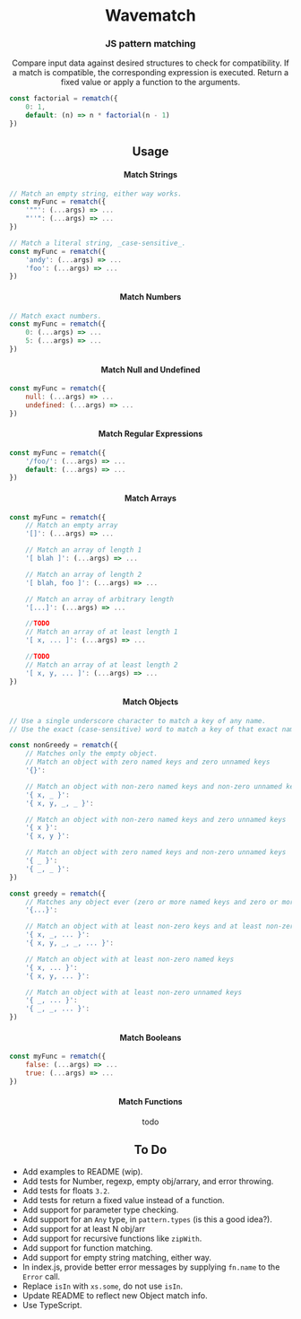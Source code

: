 <h1 align='center'>Wavematch</h1>
<h3 align='center'><strong>JS pattern matching</strong></h3>

<p align='center'>
Compare input data against desired structures to check for compatibility.
If a match is compatible, the corresponding expression is executed.
Return a fixed value or apply a function to the arguments.
</p>

```JavaScript
const factorial = rematch({
    0: 1,
    default: (n) => n * factorial(n - 1)
})
```

<h2 align='center'>Usage</h2>

<h4 align='center'>Match Strings</h4>

```javascript
// Match an empty string, either way works.
const myFunc = rematch({
    '""': (...args) => ...
    "''": (...args) => ...
})

// Match a literal string, _case-sensitive_.
const myFunc = rematch({
    'andy': (...args) => ...
    'foo': (...args) => ...
})
```

<h4 align='center'>Match Numbers</h4>

```javascript
// Match exact numbers.
const myFunc = rematch({
    0: (...args) => ...
    5: (...args) => ...
})
```

<h4 align='center'>Match Null and Undefined</h4>

```javascript
const myFunc = rematch({
    null: (...args) => ...
    undefined: (...args) => ...
})
```

<h4 align='center'>Match Regular Expressions</h4>

```javascript
const myFunc = rematch({
    '/foo/': (...args) => ...
    default: (...args) => ...
})
```

<h4 align='center'>Match Arrays</h4>

```javascript
const myFunc = rematch({
    // Match an empty array
    '[]': (...args) => ...

    // Match an array of length 1
    '[ blah ]': (...args) => ...

    // Match an array of length 2
    '[ blah, foo ]': (...args) => ...

    // Match an array of arbitrary length
    '[...]': (...args) => ...

    //TODO
    // Match an array of at least length 1
    '[ x, ... ]': (...args) => ...

    //TODO
    // Match an array of at least length 2
    '[ x, y, ... ]': (...args) => ...
})
```

<h4 align='center'>Match Objects</h4>

```javascript
// Use a single underscore character to match a key of any name.
// Use the exact (case-sensitive) word to match a key of that exact name.

const nonGreedy = rematch({
    // Matches only the empty object.
    // Match an object with zero named keys and zero unnamed keys
    '{}':

    // Match an object with non-zero named keys and non-zero unnamed keys
    '{ x, _ }':
    '{ x, y, _, _ }':

    // Match an object with non-zero named keys and zero unnamed keys
    '{ x }':
    '{ x, y }':

    // Match an object with zero named keys and non-zero unnamed keys
    '{ _ }':
    '{ _, _ }':
})

const greedy = rematch({
    // Matches any object ever (zero or more named keys and zero or more unnamed keys)
    '{...}':

    // Match an object with at least non-zero keys and at least non-zero unnamed keys
    '{ x, _, ... }':
    '{ x, y, _, _, ... }':

    // Match an object with at least non-zero named keys
    '{ x, ... }':
    '{ x, y, ... }':

    // Match an object with at least non-zero unnamed keys
    '{ _, ... }':
    '{ _, _, ... }':
})
```

<h4 align='center'>Match Booleans</h4>

```javascript
const myFunc = rematch({
    false: (...args) => ...
    true: (...args) => ...
})
```

<h4 align='center'>Match Functions</h4>

<p align='center'>todo</p>

<h2 align='center'>To Do</h2>

- Add examples to README (wip).
- Add tests for Number, regexp, empty obj/arrary, and error throwing.
- Add tests for floats `3.2`.
- Add tests for return a fixed value instead of a function.
- Add support for parameter type checking.
- Add support for an `Any` type, in `pattern.types` (is this a good idea?).
- Add support for at least N obj/arr
- Add support for recursive functions like `zipWith`.
- Add support for function matching.
- Add support for empty string matching, either way.
- In index.js, provide better error messages by supplying `fn.name` to the `Error` call.
- Replace `isIn` with `xs.some`, do not use `isIn`.
- Update README to reflect new Object match info.
- Use TypeScript.
